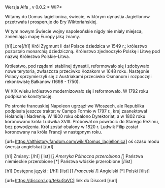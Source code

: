 Wersja Alfa , v 0.0.2 * WIP*

Witamy do Domus Iagiellonica, świecie, w którym dynastia Jagiellonów przetrwała i prosperuje do Ery Wiktoriańskiej. 

W tym nowym Świecie wojny napoleońskie nigdy nie miały miejsca, zmieniając mapę Europy jaką znamy. 

[h1]Lore[/h1]
Król Zygmunt II dał Polsce dziedzica w 1549 r.; królestwo pozostało monarchią dziedziczną.
Królestwo zjednoczyło Polskę i Litwę pod nazwą Królestwo Polskie-Litwa.

Królestwo, pod rządami stabilnej dynastii, reformowało się i zdobywało nowe terytoria, zwłaszcza przeciwko Kozakom w 1648 roku.
Następnie Polacy sprzymierzyli się z Austriakami przeciwko Osmanom i rozpoczęli rekonkwistę Bałkanów (1698 - 1750).

W XIX wieku królestwo modernizowało się i reformowało. W 1792 roku podpisano konstytucję. 

Po stronie francuskiej Napoleon ugrzązł we Włoszech, ale Republika podpisała jeszcze traktat w Campo Formio w 1797 r., kraj zaanektował Holandię i Nadrenię.
W 1800 roku obalono Dyrektoriat, a w 1802 roku koronowano króla Ludwika XVIII. Próbował on powrócić do Starego Reżimu, bez powodzenia. 
Król został obalony w 1820 r. Ludwik Filip został koronowany na króla Francji w następnym roku.

[url=https://althistory.fandom.com/wiki/Domus_Iagiellonica] oś czasu modu (wersja angielska) [/url]

[h1] Zmiany: [/h1]
[list]
[*] Ameryka Północna przerobiona
[*] Państwa niemieckie przerobione
[*] Państwa włóskie przerobione
[/list]

[h1] Dostępne języki : [/h1]
[list]
 [*] Francuski
 [*] Angielski
 [*] Polski
[/list]

[url=https://discord.gg/tekuGaVC] link do Discord [/url]